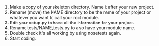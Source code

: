 1. Make a copy of your skeleton directory. Name it after your new project.
2. Rename (move) the NAME directory to be the name of your project or whatever you want to call your root module.
3. Edit your setup.py to have all the information for your project.
4. Rename tests/NAME_tests.py to also have your module name.
5. Double check it's all working by using nosetests again.
6. Start coding.
